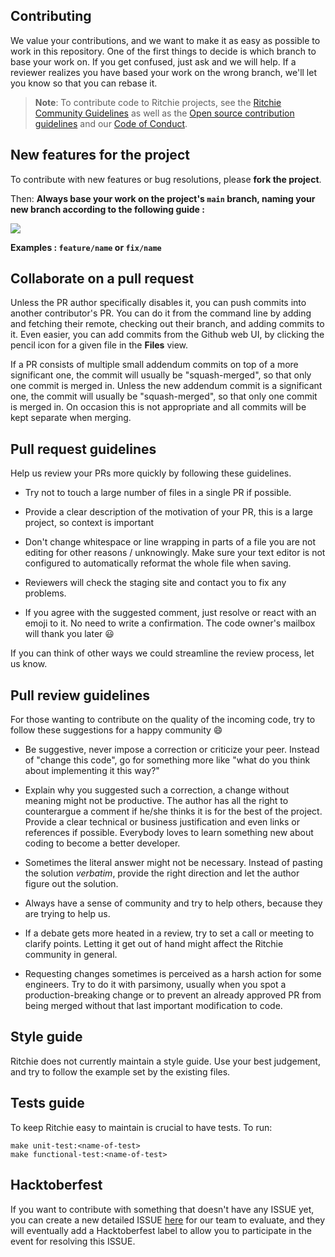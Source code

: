 <!-- Contributing from template (https://github.com/docker/docker.github.io/blob/master/CONTRIBUTING.md) -->

## Contributing

We value your contributions, and we want to make it as easy
as possible to work in this repository. One of the first things to decide is
which branch to base your work on. If you get confused, just ask and we will
help. If a reviewer realizes you have based your work on the wrong branch, we'll
let you know so that you can rebase it.

>**Note**: To contribute code to Ritchie projects, see the
[Ritchie Community Guidelines](https://docs.ritchiecli.io/faq#community) as well as the 
[Open source contribution guidelines](https://opensource.guide/how-to-contribute/) and our 
[Code of Conduct](https://github.com/ZupIT/ritchie-cli/blob/master/CODE_OF_CONDUCT.md).

## New features for the project

To contribute with new features or bug resolutions, please **fork the project**. 

Then: **Always base your work on the project's `main` branch, naming your new branch according to the following guide :**

<img class="special-img-class" src="/docs/img/git-branchs.png" /> 

**Examples : `feature/name` or `fix/name`**

## Collaborate on a pull request

Unless the PR author specifically disables it, you can push commits into another
contributor's PR. You can do it from the command line by adding and fetching
their remote, checking out their branch, and adding commits to it. Even easier,
you can add commits from the Github web UI, by clicking the pencil icon for a
given file in the **Files** view.

If a PR consists of multiple small addendum commits on top of a more significant
one, the commit will usually be "squash-merged", so that only one commit is
merged in. Unless the new addendum commit is a significant one, the commit will usually be "squash-merged", so that only one commit is merged in.
On occasion this is not appropriate and all commits will be kept separate when merging.

## Pull request guidelines

Help us review your PRs more quickly by following these guidelines.

- Try not to touch a large number of files in a single PR if possible.

- Provide a clear description of the motivation of your PR, this is a large
  project, so context is important

- Don't change whitespace or line wrapping in parts of a file you are not
  editing for other reasons / unknowingly. Make sure your text editor is not configured to
  automatically reformat the whole file when saving.

- Reviewers will check the staging site and contact you to fix any problems.

- If you agree with the suggested comment, just resolve or react with an emoji to it. No need to write a confirmation. 
The code owner's mailbox will thank you later :smiley:

If you can think of other ways we could streamline the review process, let us
know.

## Pull review guidelines

For those wanting to contribute on the quality of the incoming code, try to follow these
suggestions for a happy community :smile:

- Be suggestive, never impose a correction or criticize your peer. Instead of "change this code",
go for something more like "what do you think about implementing it this way?"

- Explain why you suggested such a correction, a change without meaning might not be productive. 
The author has all the right to counterargue a comment if he/she thinks it is for the best of the project.
Provide a clear technical or business justification and even links or references if possible. 
Everybody loves to learn something new about coding to become a better developer.

- Sometimes the literal answer might not be necessary. Instead of pasting the solution _verbatim_,
provide the right direction and let the author figure out the solution.

- Always have a sense of community and try to help others, because they are trying to help us.

- If a debate gets more heated in a review, try to set a call or meeting to clarify points. Letting it get out of hand 
might affect the Ritchie community in general.

- Requesting changes sometimes is perceived as a harsh action for some engineers. Try to do it with parsimony, 
usually when you spot a production-breaking change or to prevent an already approved PR from being merged without
that last important modification to code.

## Style guide

Ritchie does not currently maintain a style guide. Use your best judgement, and
try to follow the example set by the existing files.

## Tests guide

To keep Ritchie easy to maintain is crucial to have tests.
To run:
```
make unit-test:<name-of-test>
make functional-test:<name-of-test>
```

## Hacktoberfest

If you want to contribute with something that doesn't have any ISSUE yet, you can create a new detailed ISSUE [here](https://github.com/ZupIT/ritchie-cli/issues/new/choose) for our team to evaluate, and they will eventually add a Hacktoberfest label to allow you to participate in the event for resolving this ISSUE.
